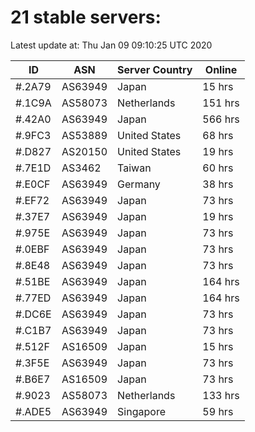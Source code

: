 # 21 stable servers:

Latest update at: Thu Jan 09 09:10:25 UTC 2020

| ID | ASN | Server Country | Online |
| -- | --- | -------------- | ------ |
| #.2A79 | AS63949 | Japan | 15 hrs |
| #.1C9A | AS58073 | Netherlands | 151 hrs |
| #.42A0 | AS63949 | Japan | 566 hrs |
| #.9FC3 | AS53889 | United States | 68 hrs |
| #.D827 | AS20150 | United States | 19 hrs |
| #.7E1D | AS3462 | Taiwan | 60 hrs |
| #.E0CF | AS63949 | Germany | 38 hrs |
| #.EF72 | AS63949 | Japan | 73 hrs |
| #.37E7 | AS63949 | Japan | 19 hrs |
| #.975E | AS63949 | Japan | 73 hrs |
| #.0EBF | AS63949 | Japan | 73 hrs |
| #.8E48 | AS63949 | Japan | 73 hrs |
| #.51BE | AS63949 | Japan | 164 hrs |
| #.77ED | AS63949 | Japan | 164 hrs |
| #.DC6E | AS63949 | Japan | 73 hrs |
| #.C1B7 | AS63949 | Japan | 73 hrs |
| #.512F | AS16509 | Japan | 15 hrs |
| #.3F5E | AS63949 | Japan | 73 hrs |
| #.B6E7 | AS16509 | Japan | 73 hrs |
| #.9023 | AS58073 | Netherlands | 133 hrs |
| #.ADE5 | AS63949 | Singapore | 59 hrs |

